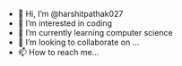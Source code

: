 - 👋 Hi, I’m @harshitpathak027
- 👀 I’m interested in coding
- 🌱 I’m currently learning computer science
- 💞️ I’m looking to collaborate on ...
- 📫 How to reach me...

<!---
harshitpathak027/harshitpathak027 is a ✨ special ✨ repository because its `README.md` (this file) appears on your GitHub profile.
You can click the Preview link to take a look at your changes.
--->
